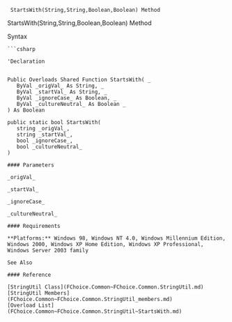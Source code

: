﻿     StartsWith(String,String,Boolean,Boolean) Method                                                   

StartsWith(String,String,Boolean,Boolean) Method

Syntax

```vbnet
```csharp

'Declaration
 

Public Overloads Shared Function StartsWith( _
   ByVal _origVal_ As String, _
   ByVal _startVal_ As String, _
   ByVal _ignoreCase_ As Boolean, _
   ByVal _cultureNeutral_ As Boolean _
) As Boolean

public static bool StartsWith( 
   string _origVal_,
   string _startVal_,
   bool _ignoreCase_,
   bool _cultureNeutral_
)

#### Parameters

_origVal_

_startVal_

_ignoreCase_

_cultureNeutral_

#### Requirements

**Platforms:** Windows 98, Windows NT 4.0, Windows Millennium Edition, Windows 2000, Windows XP Home Edition, Windows XP Professional, Windows Server 2003 family

See Also

#### Reference

[StringUtil Class](FChoice.Common~FChoice.Common.StringUtil.md)  
[StringUtil Members](FChoice.Common~FChoice.Common.StringUtil_members.md)  
[Overload List](FChoice.Common~FChoice.Common.StringUtil~StartsWith.md)